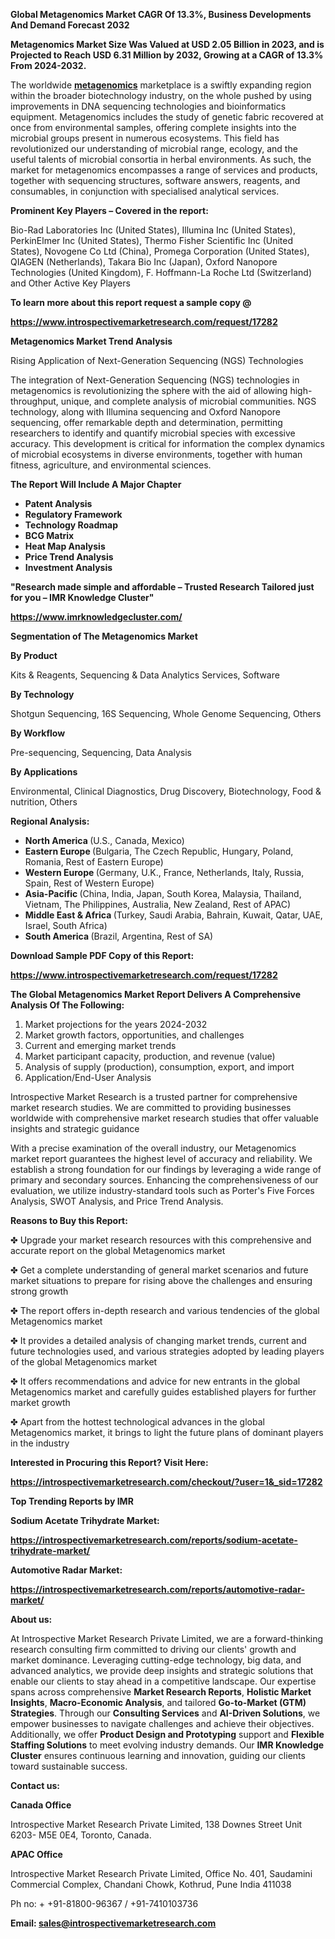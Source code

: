 <p><strong>Global Metagenomics Market CAGR Of 13.3%, Business Developments And Demand Forecast 2032</strong></p>
<p><strong>Metagenomics Market Size Was Valued at USD 2.05 Billion in 2023, and is Projected to Reach USD 6.31 Million by 2032, Growing at a CAGR of 13.3% From 2024-2032.</strong></p>
<p>The worldwide <strong><a href="https://introspectivemarketresearch.com/reports/metagenomics-market/">metagenomics</a></strong> marketplace is a swiftly expanding region within the broader biotechnology industry, on the whole pushed by using improvements in DNA sequencing technologies and bioinformatics equipment. Metagenomics includes the study of genetic fabric recovered at once from environmental samples, offering complete insights into the microbial groups present in numerous ecosystems. This field has revolutionized our understanding of microbial range, ecology, and the useful talents of microbial consortia in herbal environments. As such, the market for metagenomics encompasses a range of services and products, together with sequencing structures, software answers, reagents, and consumables, in conjunction with specialised analytical services.</p>
<p><strong>Prominent Key Players &ndash; Covered in the report:</strong></p>
<p>Bio-Rad Laboratories Inc (United States), Illumina Inc (United States), PerkinElmer Inc (United States), Thermo Fisher Scientific Inc (United States), Novogene Co Ltd (China), Promega Corporation (United States), QIAGEN (Netherlands), Takara Bio Inc (Japan), Oxford Nanopore Technologies (United Kingdom), F. Hoffmann-La Roche Ltd (Switzerland) and Other Active Key Players</p>
<p><strong>To learn more about this report request a sample copy @</strong></p>
<p><strong><a href="https://www.introspectivemarketresearch.com/request/17282">https://www.introspectivemarketresearch.com/request/17282</a></strong></p>
<p><strong>Metagenomics Market Trend Analysis</strong></p>
<p>Rising Application of Next-Generation Sequencing (NGS) Technologies</p>
<p>The integration of Next-Generation Sequencing (NGS) technologies in metagenomics is revolutionizing the sphere with the aid of allowing high-throughput, unique, and complete analysis of microbial communities. NGS technology, along with Illumina sequencing and Oxford Nanopore sequencing, offer remarkable depth and determination, permitting researchers to identify and quantify microbial species with excessive accuracy. This development is critical for information the complex dynamics of microbial ecosystems in diverse environments, together with human fitness, agriculture, and environmental sciences.</p>
<p><strong>The Report Will Include A Major Chapter</strong></p>
<ul>
<li><strong>Patent Analysis</strong></li>
<li><strong>Regulatory Framework</strong></li>
<li><strong>Technology Roadmap</strong></li>
<li><strong>BCG Matrix</strong></li>
<li><strong>Heat Map Analysis</strong></li>
<li><strong>Price Trend Analysis</strong></li>
<li><strong>Investment Analysis</strong></li>
</ul>
<p><strong>"Research made simple and affordable &ndash; Trusted Research Tailored just for you &ndash; IMR Knowledge Cluster"</strong></p>
<p><strong><a href="https://www.imrknowledgecluster.com/">https://www.imrknowledgecluster.com/</a></strong></p>
<p><strong>Segmentation of The Metagenomics Market</strong></p>
<p><strong>By Product</strong></p>
<p>Kits &amp; Reagents, Sequencing &amp; Data Analytics Services, Software</p>
<p><strong>By Technology</strong></p>
<p>Shotgun Sequencing, 16S Sequencing, Whole Genome Sequencing, Others</p>
<p><strong>By Workflow</strong></p>
<p>Pre-sequencing, Sequencing, Data Analysis</p>
<p><strong>By Applications</strong></p>
<p>Environmental, Clinical Diagnostics, Drug Discovery, Biotechnology, Food &amp; nutrition, Others</p>
<p><strong>Regional Analysis:</strong></p>
<ul>
<li><strong>North America&nbsp;</strong>(U.S., Canada, Mexico)</li>
<li><strong>Eastern Europe&nbsp;</strong>(Bulgaria, The Czech Republic, Hungary, Poland, Romania, Rest of Eastern Europe)</li>
<li><strong>Western Europe&nbsp;</strong>(Germany, U.K., France, Netherlands, Italy, Russia, Spain, Rest of Western Europe)</li>
<li><strong>Asia-Pacific&nbsp;</strong>(China, India, Japan, South Korea, Malaysia, Thailand, Vietnam, The Philippines, Australia, New Zealand, Rest of APAC)</li>
<li><strong>Middle East &amp; Africa&nbsp;</strong>(Turkey, Saudi Arabia, Bahrain, Kuwait, Qatar, UAE, Israel, South Africa)</li>
<li><strong>South America&nbsp;</strong>(Brazil, Argentina, Rest of SA)</li>
</ul>
<p><strong>Download Sample PDF Copy of this Report:</strong></p>
<p><strong><a href="https://www.introspectivemarketresearch.com/request/17282">https://www.introspectivemarketresearch.com/request/17282</a></strong></p>
<p><strong>The Global Metagenomics Market Report Delivers A Comprehensive Analysis Of The Following:</strong></p>
<ol>
<li>Market projections for the years 2024-2032</li>
<li>Market growth factors, opportunities, and challenges</li>
<li>Current and emerging market trends</li>
<li>Market participant capacity, production, and revenue (value)</li>
<li>Analysis of supply (production), consumption, export, and import</li>
<li>Application/End-User Analysis</li>
</ol>
<p>Introspective Market Research is a trusted partner for comprehensive market research studies. We are committed to providing businesses worldwide with comprehensive market research studies that offer valuable insights and strategic guidance</p>
<p>With a precise examination of the overall industry, our Metagenomics market report guarantees the highest level of accuracy and reliability. We establish a strong foundation for our findings by leveraging a wide range of primary and secondary sources. Enhancing the comprehensiveness of our evaluation, we utilize industry-standard tools such as Porter's Five Forces Analysis, SWOT Analysis, and Price Trend Analysis.</p>
<p><strong>Reasons to Buy this Report:</strong></p>
<p>✤ Upgrade your market research resources with this comprehensive and accurate report on the global Metagenomics market</p>
<p>✤ Get a complete understanding of general market scenarios and future market situations to prepare for rising above the challenges and ensuring strong growth</p>
<p>✤ The report offers in-depth research and various tendencies of the global Metagenomics market</p>
<p>✤ It provides a detailed analysis of changing market trends, current and future technologies used, and various strategies adopted by leading players of the global Metagenomics market</p>
<p>✤ It offers recommendations and advice for new entrants in the global Metagenomics market and carefully guides established players for further market growth</p>
<p>✤ Apart from the hottest technological advances in the global Metagenomics market, it brings to light the future plans of dominant players in the industry</p>
<p><strong>Interested in Procuring this Report? Visit Here:</strong></p>
<p><strong><a href="https://introspectivemarketresearch.com/checkout/?user=1&amp;_sid=17282">https://introspectivemarketresearch.com/checkout/?user=1&amp;_sid=17282</a></strong></p>
<p><strong>Top Trending Reports by IMR</strong></p>
<p><strong>Sodium Acetate Trihydrate Market: </strong></p>
<p><strong><a href="https://introspectivemarketresearch.com/reports/sodium-acetate-trihydrate-market/">https://introspectivemarketresearch.com/reports/sodium-acetate-trihydrate-market/</a></strong></p>
<p><strong>Automotive Radar Market: </strong></p>
<p><strong><a href="https://introspectivemarketresearch.com/reports/automotive-radar-market/">https://introspectivemarketresearch.com/reports/automotive-radar-market/</a></strong></p>
<p><strong>About us:</strong></p>
<p>At Introspective Market Research Private Limited, we are a forward-thinking research consulting firm committed to driving our clients' growth and market dominance. Leveraging cutting-edge technology, big data, and advanced analytics, we provide deep insights and strategic solutions that enable our clients to stay ahead in a competitive landscape. Our expertise spans across comprehensive&nbsp;<strong>Market Research Reports</strong>,&nbsp;<strong>Holistic Market Insights</strong>,&nbsp;<strong>Macro-Economic Analysis</strong>, and tailored&nbsp;<strong>Go-to-Market (GTM) Strategies</strong>. Through our&nbsp;<strong>Consulting Services</strong>&nbsp;and&nbsp;<strong>AI-Driven Solutions</strong>, we empower businesses to navigate challenges and achieve their objectives. Additionally, we offer&nbsp;<strong>Product Design and Prototyping</strong>&nbsp;support and&nbsp;<strong>Flexible Staffing Solutions</strong>&nbsp;to meet evolving industry demands. Our&nbsp;<strong>IMR Knowledge Cluster</strong>&nbsp;ensures continuous learning and innovation, guiding our clients toward sustainable success.</p>
<p><strong>Contact us:</strong></p>
<p><strong>Canada Office</strong></p>
<p>Introspective Market Research Private Limited, 138 Downes Street Unit 6203- M5E 0E4, Toronto, Canada.</p>
<p><strong>APAC Office</strong></p>
<p>Introspective Market Research Private Limited, Office No. 401, Saudamini Commercial Complex, Chandani Chowk, Kothrud, Pune India 411038</p>
<p>Ph no: + +91-81800-96367 / +91-7410103736</p>
<p><strong>Email:&nbsp;</strong><strong><u><a href="mailto:sales@introspectivemarketresearch.com">sales@introspectivemarketresearch.com</a></u></strong></p>
